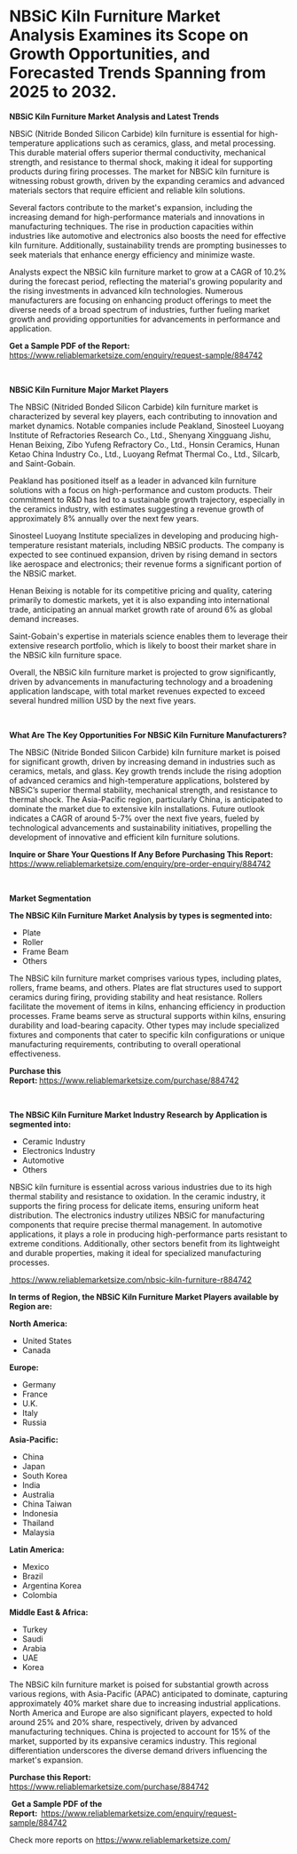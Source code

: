 <p><h1>NBSiC Kiln Furniture Market Analysis Examines its Scope on Growth Opportunities, and Forecasted Trends Spanning from 2025 to 2032.</h1></p><p><strong>NBSiC Kiln Furniture Market Analysis and Latest Trends</strong></p>
<p><p>NBSiC (Nitride Bonded Silicon Carbide) kiln furniture is essential for high-temperature applications such as ceramics, glass, and metal processing. This durable material offers superior thermal conductivity, mechanical strength, and resistance to thermal shock, making it ideal for supporting products during firing processes. The market for NBSiC kiln furniture is witnessing robust growth, driven by the expanding ceramics and advanced materials sectors that require efficient and reliable kiln solutions.</p><p>Several factors contribute to the market's expansion, including the increasing demand for high-performance materials and innovations in manufacturing techniques. The rise in production capacities within industries like automotive and electronics also boosts the need for effective kiln furniture. Additionally, sustainability trends are prompting businesses to seek materials that enhance energy efficiency and minimize waste.</p><p>Analysts expect the NBSiC kiln furniture market to grow at a CAGR of 10.2% during the forecast period, reflecting the material's growing popularity and the rising investments in advanced kiln technologies. Numerous manufacturers are focusing on enhancing product offerings to meet the diverse needs of a broad spectrum of industries, further fueling market growth and providing opportunities for advancements in performance and application.</p></p>
<p><strong>Get a Sample PDF of the Report:&nbsp;</strong> <a href="https://www.reliablemarketsize.com/enquiry/request-sample/884742?utm_campaign=1897&utm_medium=2&utm_source=Github&utm_content=ia&utm_term=01022025&utm_id=nbsic-kiln-furniture">https://www.reliablemarketsize.com/enquiry/request-sample/884742</a></p>
<p>&nbsp;</p>
<p><strong>NBSiC Kiln Furniture Major Market Players</strong></p>
<p><p>The NBSiC (Nitrided Bonded Silicon Carbide) kiln furniture market is characterized by several key players, each contributing to innovation and market dynamics. Notable companies include Peakland, Sinosteel Luoyang Institute of Refractories Research Co., Ltd., Shenyang Xingguang Jishu, Henan Beixing, Zibo Yufeng Refractory Co., Ltd., Honsin Ceramics, Hunan Ketao China Industry Co., Ltd., Luoyang Refmat Thermal Co., Ltd., Silcarb, and Saint-Gobain.</p><p>Peakland has positioned itself as a leader in advanced kiln furniture solutions with a focus on high-performance and custom products. Their commitment to R&D has led to a sustainable growth trajectory, especially in the ceramics industry, with estimates suggesting a revenue growth of approximately 8% annually over the next few years.</p><p>Sinosteel Luoyang Institute specializes in developing and producing high-temperature resistant materials, including NBSiC products. The company is expected to see continued expansion, driven by rising demand in sectors like aerospace and electronics; their revenue forms a significant portion of the NBSiC market.</p><p>Henan Beixing is notable for its competitive pricing and quality, catering primarily to domestic markets, yet it is also expanding into international trade, anticipating an annual market growth rate of around 6% as global demand increases.</p><p>Saint-Gobain's expertise in materials science enables them to leverage their extensive research portfolio, which is likely to boost their market share in the NBSiC kiln furniture space.</p><p>Overall, the NBSiC kiln furniture market is projected to grow significantly, driven by advancements in manufacturing technology and a broadening application landscape, with total market revenues expected to exceed several hundred million USD by the next five years.</p></p>
<p>&nbsp;</p>
<p><strong>What Are The Key Opportunities For NBSiC Kiln Furniture Manufacturers?</strong></p>
<p><p>The NBSiC (Nitride Bonded Silicon Carbide) kiln furniture market is poised for significant growth, driven by increasing demand in industries such as ceramics, metals, and glass. Key growth trends include the rising adoption of advanced ceramics and high-temperature applications, bolstered by NBSiC’s superior thermal stability, mechanical strength, and resistance to thermal shock. The Asia-Pacific region, particularly China, is anticipated to dominate the market due to extensive kiln installations. Future outlook indicates a CAGR of around 5-7% over the next five years, fueled by technological advancements and sustainability initiatives, propelling the development of innovative and efficient kiln furniture solutions.</p></p>
<p><strong>Inquire or Share Your Questions If Any Before Purchasing This Report:</strong> <a href="https://www.reliablemarketsize.com/enquiry/pre-order-enquiry/884742?utm_campaign=1897&utm_medium=2&utm_source=Github&utm_content=ia&utm_term=01022025&utm_id=nbsic-kiln-furniture">https://www.reliablemarketsize.com/enquiry/pre-order-enquiry/884742</a></p>
<p>&nbsp;</p>
<p><strong>Market Segmentation</strong></p>
<p><strong>The NBSiC Kiln Furniture Market Analysis by types is segmented into:</strong></p>
<p><ul><li>Plate</li><li>Roller</li><li>Frame Beam</li><li>Others</li></ul></p>
<p><p>The NBSiC kiln furniture market comprises various types, including plates, rollers, frame beams, and others. Plates are flat structures used to support ceramics during firing, providing stability and heat resistance. Rollers facilitate the movement of items in kilns, enhancing efficiency in production processes. Frame beams serve as structural supports within kilns, ensuring durability and load-bearing capacity. Other types may include specialized fixtures and components that cater to specific kiln configurations or unique manufacturing requirements, contributing to overall operational effectiveness.</p></p>
<p><strong>Purchase this Report:&nbsp;</strong><a href="https://www.reliablemarketsize.com/purchase/884742?utm_campaign=1897&utm_medium=2&utm_source=Github&utm_content=ia&utm_term=01022025&utm_id=nbsic-kiln-furniture">https://www.reliablemarketsize.com/purchase/884742</a></p>
<p>&nbsp;</p>
<p><strong>The NBSiC Kiln Furniture Market Industry Research by Application is segmented into:</strong></p>
<p><ul><li>Ceramic Industry</li><li>Electronics Industry</li><li>Automotive</li><li>Others</li></ul></p>
<p><p>NBSiC kiln furniture is essential across various industries due to its high thermal stability and resistance to oxidation. In the ceramic industry, it supports the firing process for delicate items, ensuring uniform heat distribution. The electronics industry utilizes NBSiC for manufacturing components that require precise thermal management. In automotive applications, it plays a role in producing high-performance parts resistant to extreme conditions. Additionally, other sectors benefit from its lightweight and durable properties, making it ideal for specialized manufacturing processes.</p></p>
<p><a href="https://www.reliablemarketsize.com/nbsic-kiln-furniture-r884742?utm_campaign=1897&utm_medium=2&utm_source=Github&utm_content=ia&utm_term=01022025&utm_id=nbsic-kiln-furniture">&nbsp;https://www.reliablemarketsize.com/nbsic-kiln-furniture-r884742</a></p>
<p><strong>In terms of Region, the NBSiC Kiln Furniture Market Players available by Region are:</strong></p>
<p>
    <p> <strong> North America: </strong>
        <ul>
            <li>United States</li>
            <li>Canada</li>
        </ul>
        </p> 
    <p> <strong> Europe: </strong>
        <ul>
            <li>Germany</li>
            <li>France</li>
            <li>U.K.</li>
            <li>Italy</li>
            <li>Russia</li>
        </ul>
        </p> 
    <p> <strong> Asia-Pacific: </strong>
        <ul>
            <li>China</li>
            <li>Japan</li>
            <li>South Korea</li>
            <li>India</li>
            <li>Australia</li>
            <li>China Taiwan</li>
            <li>Indonesia</li>
            <li>Thailand</li>
            <li>Malaysia</li>
        </ul>
        </p> 
    <p> <strong> Latin America: </strong>
        <ul>
            <li>Mexico</li>
            <li>Brazil</li>
            <li>Argentina Korea</li>
            <li>Colombia</li>
        </ul>
        </p> 
    <p> <strong> Middle East & Africa: </strong>
        <ul>
            <li>Turkey</li>
            <li>Saudi</li>
            <li>Arabia</li>
            <li>UAE</li>
            <li>Korea</li>
        </ul>
    </p>
    </p>
<p><p>The NBSiC kiln furniture market is poised for substantial growth across various regions, with Asia-Pacific (APAC) anticipated to dominate, capturing approximately 40% market share due to increasing industrial applications. North America and Europe are also significant players, expected to hold around 25% and 20% share, respectively, driven by advanced manufacturing techniques. China is projected to account for 15% of the market, supported by its expansive ceramics industry. This regional differentiation underscores the diverse demand drivers influencing the market's expansion.</p></p>
<p><strong>Purchase this Report: </strong><a href="https://www.reliablemarketsize.com/purchase/884742?utm_campaign=1897&utm_medium=2&utm_source=Github&utm_content=ia&utm_term=01022025&utm_id=nbsic-kiln-furniture">https://www.reliablemarketsize.com/purchase/884742</a></p>
<p>&nbsp;<strong>Get a Sample PDF of the Report:&nbsp;&nbsp;</strong><a href="https://www.reliablemarketsize.com/enquiry/request-sample/884742?utm_campaign=1897&utm_medium=2&utm_source=Github&utm_content=ia&utm_term=01022025&utm_id=nbsic-kiln-furniture">https://www.reliablemarketsize.com/enquiry/request-sample/884742</a></p>
<p><strong></strong></p>
<p>Check more reports on <a href="https://www.reliablemarketsize.com/?utm_campaign=1897&utm_medium=2&utm_source=Github&utm_content=ia&utm_term=01022025&utm_id=nbsic-kiln-furniture">https://www.reliablemarketsize.com/</a></p>